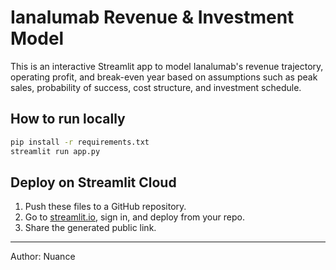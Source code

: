 
# Ianalumab Revenue & Investment Model

This is an interactive Streamlit app to model Ianalumab's revenue trajectory, operating profit, and break-even year based on assumptions such as peak sales, probability of success, cost structure, and investment schedule.

## How to run locally

```bash
pip install -r requirements.txt
streamlit run app.py
```

## Deploy on Streamlit Cloud
1. Push these files to a GitHub repository.
2. Go to [streamlit.io](https://streamlit.io), sign in, and deploy from your repo.
3. Share the generated public link.

---
Author: Nuance
